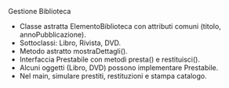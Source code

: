 Gestione Biblioteca
- Classe astratta ElementoBiblioteca con attributi comuni (titolo, annoPubblicazione).
- Sottoclassi: Libro, Rivista, DVD.
- Metodo astratto mostraDettagli().
- Interfaccia Prestabile con metodi presta() e restituisci().
- Alcuni oggetti (Libro, DVD) possono implementare Prestabile.
- Nel main, simulare prestiti, restituzioni e stampa catalogo.
